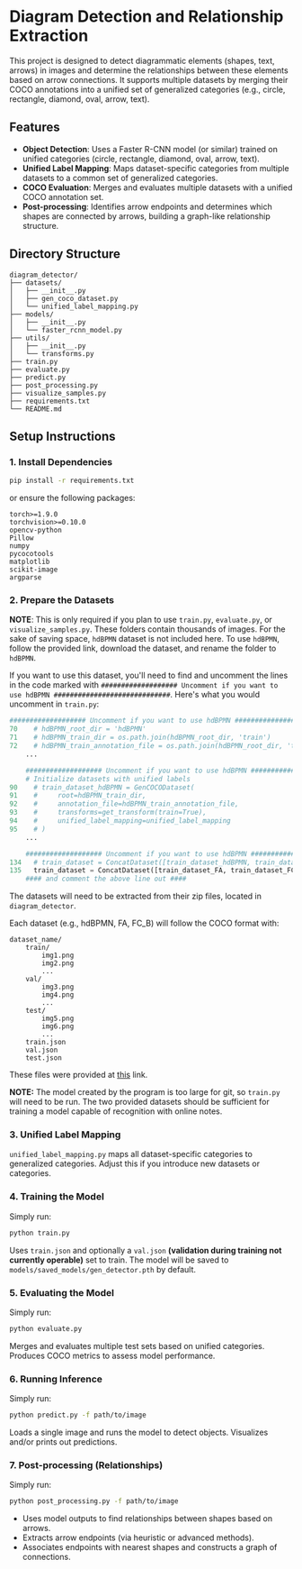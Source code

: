 # Diagram Detection and Relationship Extraction

This project is designed to detect diagrammatic elements (shapes, text, arrows) in images and determine the relationships between these elements based on arrow connections. It supports multiple datasets by merging their COCO annotations into a unified set of generalized categories (e.g., circle, rectangle, diamond, oval, arrow, text).

## Features

- **Object Detection**: Uses a Faster R-CNN model (or similar) trained on unified categories (circle, rectangle, diamond, oval, arrow, text).
- **Unified Label Mapping**: Maps dataset-specific categories from multiple datasets to a common set of generalized categories.
- **COCO Evaluation**: Merges and evaluates multiple datasets with a unified COCO annotation set.
- **Post-processing**: Identifies arrow endpoints and determines which shapes are connected by arrows, building a graph-like relationship structure.

## Directory Structure
```
diagram_detector/
├── datasets/
│   ├── __init__.py
│   ├── gen_coco_dataset.py
│   └── unified_label_mapping.py
├── models/
│   ├── __init__.py
│   └── faster_rcnn_model.py
├── utils/
│   ├── __init__.py
│   └── transforms.py
├── train.py
├── evaluate.py
├── predict.py
├── post_processing.py
├── visualize_samples.py
├── requirements.txt
└── README.md
```

## Setup Instructions

### 1. Install Dependencies

```bash
pip install -r requirements.txt
```
or ensure the following packages:
```
torch>=1.9.0
torchvision>=0.10.0
opencv-python
Pillow
numpy
pycocotools
matplotlib
scikit-image
argparse
```

### 2. Prepare the Datasets
**NOTE**: This is only required if you plan to use ```train.py```, ```evaluate.py```, or ```visualize_samples.py```. These folders contain thousands of images. For the sake of saving space, ```hdBPMN``` dataset is not included here. To use ```hdBPMN```, follow the provided link, download the dataset, and rename the folder to ```hdBPMN```. 

If you want to use this dataset, you'll need to find and uncomment the lines in the code marked with ```################### Uncomment if you want to use hdBPMN #############################```. Here's what you would uncomment in ```train.py```:

```python
################### Uncomment if you want to use hdBPMN #############################
70    # hdBPMN_root_dir = 'hdBPMN'  
71    # hdBPMN_train_dir = os.path.join(hdBPMN_root_dir, 'train')
72    # hdBPMN_train_annotation_file = os.path.join(hdBPMN_root_dir, 'train.json')
    ...

    ################### Uncomment if you want to use hdBPMN #############################
    # Initialize datasets with unified labels
90    # train_dataset_hdBPMN = GenCOCODataset(
91    #     root=hdBPMN_train_dir,
92    #     annotation_file=hdBPMN_train_annotation_file,
93    #     transforms=get_transform(train=True),
94    #     unified_label_mapping=unified_label_mapping
95    # )
    ...

    ################### Uncomment if you want to use hdBPMN #############################
134   # train_dataset = ConcatDataset([train_dataset_hdBPMN, train_dataset_FA, train_dataset_FC_B])
135   train_dataset = ConcatDataset([train_dataset_FA, train_dataset_FC_B])
    #### and comment the above line out ####
```

The datasets will need to be extracted from their zip files, located in ```diagram_detector```. 

Each dataset (e.g., hdBPMN, FA, FC_B) will follow the COCO format with:
```
dataset_name/
    train/
        img1.png
        img2.png
        ...
    val/
        img3.png
        img4.png
        ...
    test/
        img5.png
        img6.png
        ...
    train.json
    val.json
    test.json
```

These files were provided at [this](https://github.com/bernhardschaefer/handwritten-diagram-datasets) link. 

**NOTE:** The model created by the program is too large for git, so ```train.py``` will need to be run. The two provided datasets should be sufficient for training a model capable of recognition with online notes. 

### 3. Unified Label Mapping
```unified_label_mapping.py``` maps all dataset-specific categories to generalized categories. Adjust this if you introduce new datasets or categories.

### 4. Training the Model
Simply run:
```bash
python train.py
```
Uses ```train.json``` and optionally a ```val.json``` **(validation during training not currently operable)** set to train.
The model will be saved to ```models/saved_models/gen_detector.pth``` by default.
### 5. Evaluating the Model
Simply run:
```bash
python evaluate.py
```
Merges and evaluates multiple test sets based on unified categories.
Produces COCO metrics to assess model performance.
### 6. Running Inference
Simply run:
```bash
python predict.py -f path/to/image 
```
Loads a single image and runs the model to detect objects.
Visualizes and/or prints out predictions.
### 7. Post-processing (Relationships)
Simply run:
```bash
python post_processing.py -f path/to/image
```
- Uses model outputs to find relationships between shapes based on arrows.
- Extracts arrow endpoints (via heuristic or advanced methods).
- Associates endpoints with nearest shapes and constructs a graph of connections.